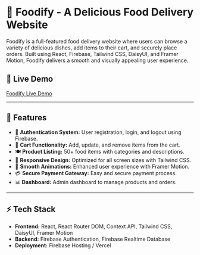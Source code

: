 # 🍔 Foodify - A Delicious Food Delivery Website

Foodify is a full-featured food delivery website where users can browse a variety of delicious dishes, add items to their cart, and securely place orders. Built using React, Firebase, Tailwind CSS, DaisyUI, and Framer Motion, Foodify delivers a smooth and visually appealing user experience.

## 🚀 Live Demo

[Foodify Live Demo](www.google.com)

---

## 📌 Features

- 🔐 **Authentication System:** User registration, login, and logout using Firebase.
- 🛒 **Cart Functionality:** Add, update, and remove items from the cart.
- 🍽️ **Product Listing:** 50+ food items with categories and descriptions.
- 📜 **Responsive Design:** Optimized for all screen sizes with Tailwind CSS.
- 🎥 **Smooth Animations:** Enhanced user experience with Framer Motion.
- 💳 **Secure Payment Gateway:** Easy and secure payment process.
- 📊 **Dashboard:** Admin dashboard to manage products and orders.

---

## ⚡️ Tech Stack

- **Frontend:** React, React Router DOM, Context API, Tailwind CSS, DaisyUI, Framer Motion
- **Backend:** Firebase Authentication, Firebase Realtime Database
- **Deployment:** Firebase Hosting / Vercel
